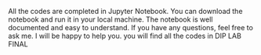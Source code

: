 All the codes are completed in Jupyter Notebook. You can download the notebook and run it in your local machine. The notebook is well documented and easy to understand. If you have any questions, feel free to ask me. I will be happy to help you.
you will find all the codes in DIP LAB FINAL
